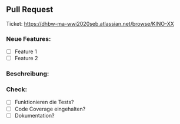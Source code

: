## Pull Request
Ticket: https://dhbw-ma-wwi2020seb.atlassian.net/browse/KINO-XX

### Neue Features:

- [ ] Feature 1
- [ ] Feature 2

### Beschreibung:

### Check:

* [ ] Funktionieren die Tests?
* [ ] Code Coverage eingehalten?
* [ ] Dokumentation?
